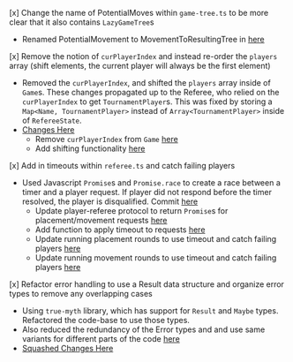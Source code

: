 [x] Change the name of PotentialMoves within `game-tree.ts` to be more clear that it also contains `LazyGameTree`s

- Renamed PotentialMovement to MovementToResultingTree in [here](https://github.ccs.neu.edu/CS4500-F20/christine/commit/34575281436bb561c2cc10753fcf2e0fa44ab28c#diff-327924acc1fbd2520dbd09d26e189579L33-L36)

[x] Remove the notion of `curPlayerIndex` and instead re-order the `players` array (shift elements, the current player will always be the first element)

- Removed the `curPlayerIndex`, and shifted the `players` array inside of `Game`s. These changes propagated up to the Referee, who relied on the `curPlayerIndex` to get `TournamentPlayer`s. This was fixed by storing a `Map<Name, TournamentPlayer>` instead of `Array<TournamentPlayer>` inside of `RefereeState`.
- [Changes Here](https://github.ccs.neu.edu/CS4500-F20/christine/commit/5c814ea358fc29ae6b7a8fbf521852c30ef74fc9)
  - Remove `curPlayerIndex` from `Game` [here](https://github.ccs.neu.edu/CS4500-F20/christine/commit/5c814ea358fc29ae6b7a8fbf521852c30ef74fc9#diff-95bc0a56510ffacbd0296c399d7b42c2L29-R35)
  - Add shifting functionality [here](https://github.ccs.neu.edu/CS4500-F20/christine/commit/5c814ea358fc29ae6b7a8fbf521852c30ef74fc9#diff-cf3bb810a9eaedb768c662db92032718R20-R24)

[x] Add in timeouts within `referee.ts` and catch failing players

- Used Javascript `Promise`s and `Promise.race` to create a race between a timer and a player request. If player did not respond before the timer resolved, the player is disqualified. Commit [here](https://github.ccs.neu.edu/CS4500-F20/christine/commit/f2ff4f4316e1e21cd9f39cd8f659635097ab61ba)
  - Update player-referee protocol to return `Promise`s for placement/movement requests [here](https://github.ccs.neu.edu/CS4500-F20/christine/commit/f2ff4f4316e1e21cd9f39cd8f659635097ab61ba#diff-4177ce6be87e834adecf8d40d240d5aaL76-R92)
  - Add function to apply timeout to requests [here](https://github.ccs.neu.edu/CS4500-F20/christine/commit/f2ff4f4316e1e21cd9f39cd8f659635097ab61ba#diff-589422440c9002c944173380c2ba0eadR191-R203)
  - Update running placement rounds to use timeout and catch failing players [here](https://github.ccs.neu.edu/CS4500-F20/christine/commit/f2ff4f4316e1e21cd9f39cd8f659635097ab61ba#diff-589422440c9002c944173380c2ba0eadL192-R240)
  - Update running movement rounds to use timeout and catch failing players [here](https://github.ccs.neu.edu/CS4500-F20/christine/commit/f2ff4f4316e1e21cd9f39cd8f659635097ab61ba#diff-589422440c9002c944173380c2ba0eadL268-R324)

[x] Refactor error handling to use a Result data structure and organize error types to remove any overlapping cases

- Using `true-myth` library, which has support for `Result` and `Maybe` types. Refactored the code-base to use those types.
- Also reduced the redundancy of the Error types and and use same variants for different parts of the code [here](https://github.ccs.neu.edu/CS4500-F20/christine/commit/8f7580cf5f23f7b0b853c9981f82aee3b5420415#diff-35c20cd6b317afa40d5dac211667f349L238-R187)
- [Squashed Changes Here](https://github.ccs.neu.edu/CS4500-F20/christine/commit/8f7580cf5f23f7b0b853c9981f82aee3b5420415)